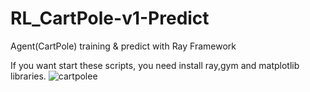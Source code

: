 # RL_CartPole-v1-Predict
Agent(CartPole) training &amp; predict with Ray Framework

If you want start these scripts, you need install ray,gym and matplotlib libraries.
![cartpolee](https://user-images.githubusercontent.com/73748872/220053427-8c728dae-d6ca-4785-b291-df63d176e98a.gif)
